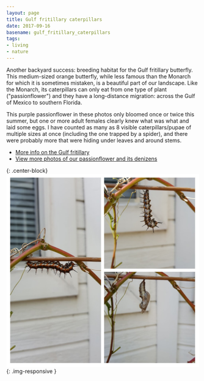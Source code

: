 ```yaml
---
layout: page
title: Gulf fritillary caterpillars
date: 2017-09-16
basename: gulf_fritillary_caterpillars
tags:
- living
- nature
---
```


Another backyard success: breeding habitat for the Gulf fritillary butterfly.
This medium-sized orange butterfly, while less famous than the Monarch for which
it is sometimes mistaken, is a beautiful part of our landscape. Like the
Monarch, its caterpillars can only eat from one type of plant ("passionflower")
and they have a long-distance migration: across the Gulf of Mexico to southern
Florida.

This purple passionflower in these photos only bloomed once or twice this
summer, but one or more adult females clearly knew what was what and laid some
eggs. I have counted as many as 8 visible caterpillars/pupae of multiple sizes
at once (including the one trapped by a spider), and there were probably more
that were hiding under leaves and around stems.

* <a href="http://entnemdept.ufl.edu/creatures/bfly/gulf_fritillary.htm">More
  info on the Gulf fritillary</a>
* <a href="https://photos.app.goo.gl/vveh5DqBy1RmbBCG2">View more photos of our
  passionflower and its denizens</a>

{: .center-block}
![photo collage](/images/20170912_134051-COLLAGE.jpg){: .img-responsive }
